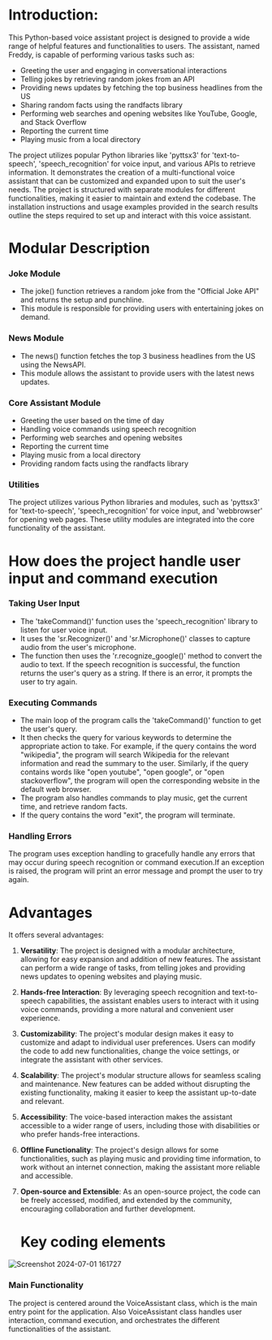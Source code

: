 # Introduction:
This Python-based voice assistant project is designed to provide a wide range of helpful features and functionalities to users. 
The assistant, named Freddy, is capable of performing various tasks such as:
- Greeting the user and engaging in conversational interactions
- Telling jokes by retrieving random jokes from an API
- Providing news updates by fetching the top business headlines from the US
- Sharing random facts using the randfacts library
- Performing web searches and opening websites like YouTube, Google, and Stack Overflow
- Reporting the current time
- Playing music from a local directory

The project utilizes popular Python libraries like 'pyttsx3' for 'text-to-speech', 'speech_recognition' for voice input, and various APIs to retrieve information. 
It demonstrates the creation of a multi-functional voice assistant that can be customized and expanded upon to suit the user's needs.
The project is structured with separate modules for different functionalities, making it easier to maintain and extend the codebase. 
The installation instructions and usage examples provided in the search results outline the steps required to set up and interact with this voice assistant.

# Modular Description
### Joke Module
- The joke() function retrieves a random joke from the "Official Joke API" and returns the setup and punchline.
- This module is responsible for providing users with entertaining jokes on demand.

### News Module
- The news() function fetches the top 3 business headlines from the US using the NewsAPI.
- This module allows the assistant to provide users with the latest news updates.

### Core Assistant Module
- Greeting the user based on the time of day
- Handling voice commands using speech recognition
- Performing web searches and opening websites
- Reporting the current time
- Playing music from a local directory
- Providing random facts using the randfacts library

### Utilities

The project utilizes various Python libraries and modules, such as 'pyttsx3' for 'text-to-speech', 'speech_recognition' for voice input, and 'webbrowser' for opening web pages.
These utility modules are integrated into the core functionality of the assistant.

# How does the project handle user input and command execution

### Taking User Input

- The 'takeCommand()' function uses the 'speech_recognition' library to listen for user voice input.
- It uses the 'sr.Recognizer()' and 'sr.Microphone()' classes to capture audio from the user's microphone.
- The function then uses the 'r.recognize_google()' method to convert the audio to text.
If the speech recognition is successful, the function returns the user's query as a string. If there is an error, it prompts the user to try again.

### Executing Commands

- The main loop of the program calls the 'takeCommand()' function to get the user's query.
- It then checks the query for various keywords to determine the appropriate action to take.
  For example, if the query contains the word "wikipedia", the program will search Wikipedia for the relevant information and read the summary to the user.
  Similarly, if the query contains words like "open youtube", "open google", or "open stackoverflow", the program will open the corresponding website in the default web browser.
- The program also handles commands to play music, get the current time, and retrieve random facts.
- If the query contains the word "exit", the program will terminate.

### Handling Errors

The program uses exception handling to gracefully handle any errors that may occur during speech recognition or command execution.If an exception is raised, the program will print an error message and prompt the user to try again.

# Advantages

It offers several advantages:

1. **Versatility**: The project is designed with a modular architecture, allowing for easy expansion and addition of new features. The assistant can perform a wide range of tasks, from telling jokes and providing news updates to opening websites and playing music.
   
2. **Hands-free Interaction**: By leveraging speech recognition and text-to-speech capabilities, the assistant enables users to interact with it using voice commands, providing a more natural and convenient user experience.
 
3. **Customizability**: The project's modular design makes it easy to customize and adapt to individual user preferences. Users can modify the code to add new functionalities, change the voice settings, or integrate the assistant with other services.
   
4. **Scalability**: The project's modular structure allows for seamless scaling and maintenance. New features can be added without disrupting the existing functionality, making it easier to keep the assistant up-to-date and relevant.
   
5. **Accessibility**: The voice-based interaction makes the assistant accessible to a wider range of users, including those with disabilities or who prefer hands-free interactions.
    
6. **Offline Functionality**: The project's design allows for some functionalities, such as playing music and providing time information, to work without an internet connection, making the assistant more reliable and accessible.
    
7. **Open-source and Extensible**: As an open-source project, the code can be freely accessed, modified, and extended by the community, encouraging collaboration and further development.

   # Key coding elements

![Screenshot 2024-07-01 161727](https://github.com/AnubhavSaxena3/voice-assistant/assets/113455210/4344d907-dfd7-413a-a06f-672c4c3ff125)

### Main Functionality
The project is centered around the VoiceAssistant class, which is the main entry point for the application. Also VoiceAssistant class handles user interaction, command execution, and orchestrates the different functionalities of the assistant.
